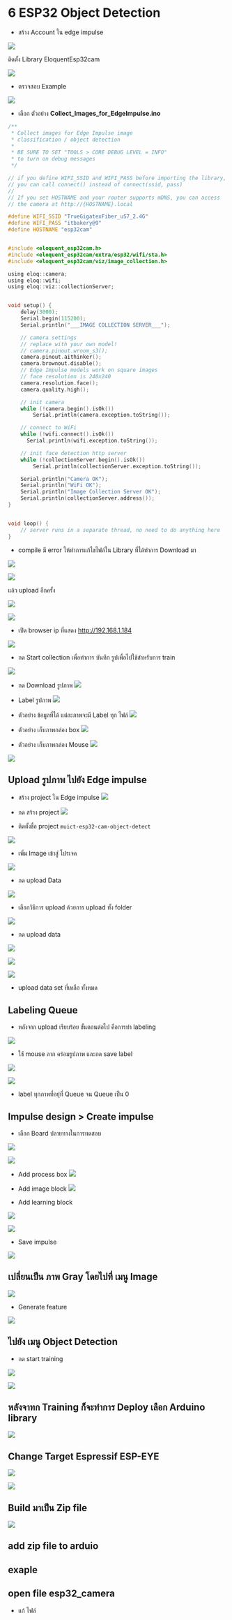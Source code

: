 # 6 ESP32 Object Detection

- สร้าง Account ใน edge impulse

![](../assets/images/edge_impulse_account_1.png)

ติดตั้ง Library EloquentEsp32cam

![](../assets/images/EloquentEsp32cam_install.png)

- ตรวจสอบ Example

![](../assets/images/EloquentEsp32cam_install2.png)

- เลือก ตัวอย่าง **Collect_Images_for_EdgeImpulse.ino**

```c title="Collect_Images_for_EdgeImpulse.ino" linenums="1"
/**
 * Collect images for Edge Impulse image
 * classification / object detection
 *
 * BE SURE TO SET "TOOLS > CORE DEBUG LEVEL = INFO"
 * to turn on debug messages
 */

// if you define WIFI_SSID and WIFI_PASS before importing the library,
// you can call connect() instead of connect(ssid, pass)
//
// If you set HOSTNAME and your router supports mDNS, you can access
// the camera at http://{HOSTNAME}.local

#define WIFI_SSID "TrueGigatexFiber_uS7_2.4G"
#define WIFI_PASS "itbakery@9"
#define HOSTNAME "esp32cam"


#include <eloquent_esp32cam.h>
#include <eloquent_esp32cam/extra/esp32/wifi/sta.h>
#include <eloquent_esp32cam/viz/image_collection.h>

using eloq::camera;
using eloq::wifi;
using eloq::viz::collectionServer;


void setup() {
    delay(3000);
    Serial.begin(115200);
    Serial.println("___IMAGE COLLECTION SERVER___");

    // camera settings
    // replace with your own model!
    // camera.pinout.wroom_s3();
    camera.pinout.aithinker();
    camera.brownout.disable();
    // Edge Impulse models work on square images
    // face resolution is 240x240
    camera.resolution.face();
    camera.quality.high();

    // init camera
    while (!camera.begin().isOk())
        Serial.println(camera.exception.toString());

    // connect to WiFi
    while (!wifi.connect().isOk())
      Serial.println(wifi.exception.toString());

    // init face detection http server
    while (!collectionServer.begin().isOk())
        Serial.println(collectionServer.exception.toString());

    Serial.println("Camera OK");
    Serial.println("WiFi OK");
    Serial.println("Image Collection Server OK");
    Serial.println(collectionServer.address());
}


void loop() {
    // server runs in a separate thread, no need to do anything here
}
```

- compile มี error ให้ทำการแก้ไขไฟล์ใน Library ที่ได้ทำการ Download มา

![](../assets/images/Error_edit_library.png)

![](../assets/images/Error_edit_library1.png)

แล้ว upload อีกครั้ง

![](../assets/images/fix_error.png)

![](../assets/images/collect_imaes_for_edge.png)

- เปิด browser ip ที่แสดง http://192.168.1.184

![](../assets/images/collect_image_web.png)

- กด Start collection เพื่อทำการ บันทึก รูปเพื่อไปใช้สำหรับการ train

![](../assets/images/save_image1.png)

- กด Download รูปภาพ
  ![](../assets/images/save_image_2.png)

- Label รูปภาพ
  ![](../assets/images/save_image_3.png)

- ตัวอย่าง ข้อมูลที่ได้ แต่ละภาพจะมี Label ทุก ไฟล์
  ![](../assets/images/save_image_5.png)

- ตัวอย่าง เก็บภาพกล่อง box
  ![](../assets/images/save_image_6.png)

- ตัวอย่าง เก็บภาพกล่อง Mouse
  ![](../assets/images/save_image_7.png)

![](../assets/images/image_label.png)

## Upload รูปภาพ ไปยัง Edge impulse

- สร้าง project ใน Edge impulse
  ![](../assets/images/edge_impulse_1.png)

- กด สร้าง project
  ![](../assets/images/edge_impulse_2.png)

- ติดตั้งชื่อ project `muict-esp32-cam-object-detect`

![](../assets/images/edge_impulse_3.png)

- เพิ่ม Image เข้าสู่ โปรเจค

![](../assets/images/edge_impulse_4.png)

- กด upload Data

![](../assets/images/edge_impulse_5.png)

- เลือกวิธีการ upload ด้วยการ upload ทั้ง folder

![](../assets/images/edge_impulse_6.png)

- กด upload data

![](../assets/images/edge_impulse_7.png)

![](../assets/images/edge_impulse_8.png)

![](../assets/images/edge_impulse_9.png)

- upload data set ที่เหลือ ทั้งหมด

## Labeling Queue

- หลังจาก upload เรียบร้อย ขั้นตอนต่อไป คือการทำ labeling

![](../assets/images/edge_impulse_10.png)

- ใช้ mouse ลาก คร่อมรูปภาพ และกด save label

![](../assets/images/edge_impulse_11.png)

![](../assets/images/edge_impulse_12.png)

- label ทุกภาพที่อยุ่ที่ Queue จน Queue เป็น 0

## Impulse design > Create impulse

- เลือก Board ปลายทางในการทดสอบ

![](../assets/images/edge_impulse_14.png)

![](../assets/images/edge_impulse_15.png)

- Add process box
  ![](../assets/images/edge_impulse_16.png)

- Add image block
  ![](../assets/images/edge_impulse_17.png)

- Add learning block

![](../assets/images/edge_impulse_18.png)

![](../assets/images/edge_impulse_19.png)

- Save impulse

![](../assets/images/edge_impulse_20.png)

## เปลี่ยนเป็น ภาพ Gray โดยไปที่ เมนู Image

![](../assets/images/edge_impulse_21.png)

- Generate feature

![](../assets/images/edge_impulse_25.png)

## ไปยัง เมนู Object Detection

- กด start training

![](../assets/images/edge_impulse_23.png)

![](../assets/images/edge_impulse_26.png)

## หลังจาทก Training ก็จะทำการ Deploy เลือก Arduino library

![](../assets/images/edge_impulse_27.png)

## Change Target Espressif ESP-EYE

![](../assets/images/edge_impulse_28.png)

![](../assets/images/edge_impulse_29.png)

## Build มาเป็น Zip file

![](../assets/images/edge_impulse_30.png)

## add zip file to arduio

## exaple

## open file esp32_camera

- แก้ ไฟล์
